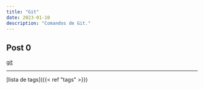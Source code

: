 ```yaml
---
title: "Git"
date: 2023-01-10
description: "Comandos de Git."
---
```


## Post 0

[git](blog/git-revertir-commit)

---

[lista de tags]({{< ref "tags" >}})
